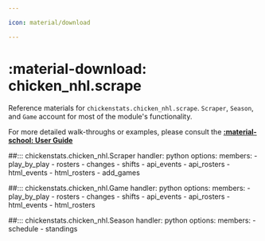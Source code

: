 ```yaml
---

icon: material/download

---
```


# :material-download: **chicken_nhl.scrape**

Reference materials for `chickenstats.chicken_nhl.scrape`. `Scraper`, `Season`, and `Game` 
account for most of the module's functionality.

For more detailed walk-throughs or examples, please consult the **[:material-school: User Guide](../../guide/guide.md)**

##::: chickenstats.chicken_nhl.Scraper
    handler: python
    options:
        members:
            - play_by_play
            - rosters
            - changes
            - shifts
            - api_events
            - api_rosters
            - html_events
            - html_rosters
            - add_games

##::: chickenstats.chicken_nhl.Game
    handler: python
    options:
        members:
            - play_by_play
            - rosters
            - changes
            - shifts
            - api_events
            - api_rosters
            - html_events
            - html_rosters

##::: chickenstats.chicken_nhl.Season
    handler: python
    options:
        members:
            - schedule
            - standings
